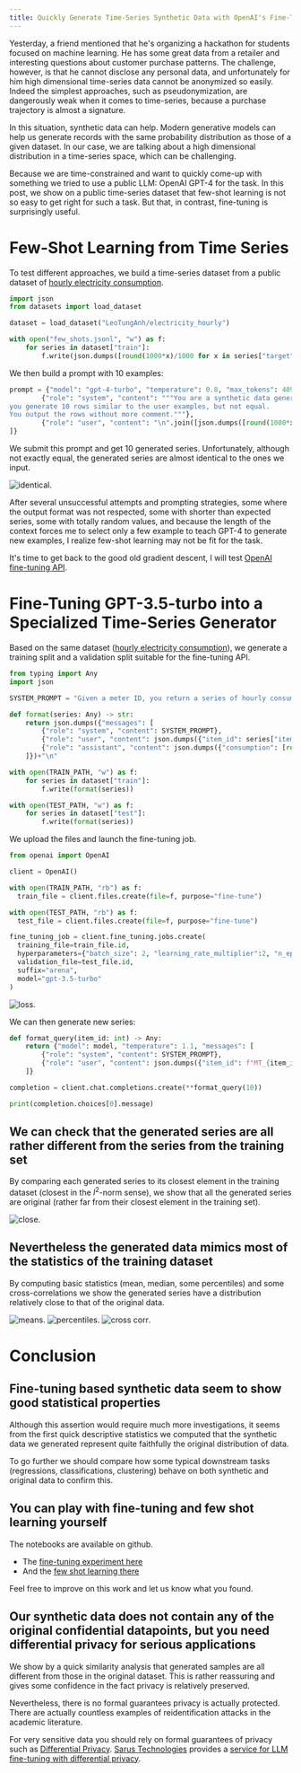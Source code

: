 ```yaml
---
title: Quickly Generate Time-Series Synthetic Data with OpenAI's Fine-Tuning API
---
```


Yesterday, a friend mentioned that he's organizing a hackathon for students focused on machine learning.
He has some great data from a retailer and interesting questions about customer purchase patterns.
The challenge, however, is that he cannot disclose any personal data, and unfortunately for him high dimensional time-series data cannot be anonymized so easily.
Indeed the simplest approaches, such as pseudonymization, are dangerously weak when it comes to time-series, because a purchase trajectory is almost a signature.

In this situation, synthetic data can help.
Modern generative models can help us generate records with the same probability distribution as those of a given dataset.
In our case, we are talking about a high dimensional distribution in a time-series space, which can be challenging.

Because we are time-constrained and want to quickly come-up with something we tried to use a public LLM: OpenAI GPT-4 for the task.
In this post, we show on a public time-series dataset that few-shot learning is not so easy to get right for such a task.
But that, in contrast, fine-tuning is surprisingly useful.

# Few-Shot Learning from Time Series

To test different approaches, we build a time-series dataset from a public dataset of [hourly electricity consumption](https://huggingface.co/datasets/LeoTungAnh/electricity_hourly).

```python
import json
from datasets import load_dataset

dataset = load_dataset("LeoTungAnh/electricity_hourly")

with open("few_shots.jsonl", "w") as f:
    for series in dataset["train"]:
        f.write(json.dumps([round(1000*x)/1000 for x in series["target"][:100]])+"\n")
```

We then build a prompt with 10 examples:
```python
prompt = {"model": "gpt-4-turbo", "temperature": 0.8, "max_tokens": 4096, "messages": [
        {"role": "system", "content": """You are a synthetic data generator,
you generate 10 rows similar to the user examples, but not equal.
You output the rows without more comment."""},
        {"role": "user", "content": "\n".join([json.dumps([round(1000*x)/1000 for x in series["target"][:100]]) for series in dataset["train"]][:10])},
]}
```
We submit this prompt and get 10 generated series.
Unfortunately, although not exactly equal, the generated series are almost identical to the ones we input.

![identical](/images/identical_2.png "Original and generated series are identical").

After several unsuccessful attempts and prompting strategies, some where the output format was not respected, some with shorter than expected series, some with totally random values, and because the length of the context forces me to select only a few example to teach GPT-4 to generate new examples, I realize few-shot learning may not be fit for the task.

It's time to get back to the good old gradient descent, I will test [OpenAI fine-tuning API](https://platform.openai.com/docs/guides/fine-tuning).

# Fine-Tuning GPT-3.5-turbo into a Specialized Time-Series Generator

Based on the same dataset ([hourly electricity consumption](https://huggingface.co/datasets/LeoTungAnh/electricity_hourly)), we generate a training split and a validation split suitable for the fine-tuning API.

```python
from typing import Any
import json

SYSTEM_PROMPT = "Given a meter ID, you return a series of hourly consumptions given as a json string."

def format(series: Any) -> str:
    return json.dumps({"messages": [
        {"role": "system", "content": SYSTEM_PROMPT},
        {"role": "user", "content": json.dumps({"item_id": series["item_id"]})},
        {"role": "assistant", "content": json.dumps({"consumption": [round(1000*x)/1000 for x in series["target"][:100]]})}
    ]})+"\n"

with open(TRAIN_PATH, "w") as f:
    for series in dataset["train"]:
        f.write(format(series))

with open(TEST_PATH, "w") as f:
    for series in dataset["test"]:
        f.write(format(series))
```

We upload the files and launch the fine-tuning job.

```python
from openai import OpenAI

client = OpenAI()

with open(TRAIN_PATH, "rb") as f:
  train_file = client.files.create(file=f, purpose="fine-tune")

with open(TEST_PATH, "rb") as f:
  test_file = client.files.create(file=f, purpose="fine-tune")

fine_tuning_job = client.fine_tuning.jobs.create(
  training_file=train_file.id,
  hyperparameters={"batch_size": 2, "learning_rate_multiplier":2, "n_epochs": 10},
  validation_file=test_file.id,
  suffix="arena",
  model="gpt-3.5-turbo"
)

```
![loss](/images/loss.png "After a few epochs, the loss was slightly reduced").

We can then generate new series:

```python
def format_query(item_id: int) -> Any:
    return {"model": model, "temperature": 1.1, "messages": [
        {"role": "system", "content": SYSTEM_PROMPT},
        {"role": "user", "content": json.dumps({"item_id": f"MT_{item_id}"})},
    ]}

completion = client.chat.completions.create(**format_query(10))

print(completion.choices[0].message)
```

## We can check that the generated series are all rather different from the series from the training set

By comparing each generated series to its closest element in the training dataset (closest in the $l^2$-norm sense), we show that all the generated series are original (rather far from their closest element in the training set).

<!-- ![close](/images/closest_1.png "Series are close but rather different"). -->
![close](/images/closest_2.png "Series are close but rather different").

## Nevertheless the generated data mimics most of the statistics of the training dataset

By computing basic statistics (mean, median, some percentiles) and some cross-correlations we show the generated series have a distribution relatively close to that of the original data.

![means](/images/means.png "Means are close").
![percentiles](/images/percentiles.png "Percentiles are close").
![cross corr](/images/cross_corr.png "Cross correlations are close").

# Conclusion

## Fine-tuning based synthetic data seem to show good statistical properties

Although this assertion would require much more investigations, it seems from the first quick descriptive statistics we computed that the synthetic data we generated represent quite faithfully the original distribution of data.

To go further we should compare how some typical downstream tasks (regressions, classifications, clustering) behave on both synthetic and original data to confirm this.

## You can play with fine-tuning and few shot learning yourself

The notebooks are available on github.
* The [fine-tuning experiment here](https://github.com/arena-ai/arena/blob/main/experiments/finetuning/openai_ft_time_series.ipynb)
* And the [few shot learning there](https://github.com/arena-ai/arena/blob/main/experiments/finetuning/openai_few_shot_time_series.ipynb)

Feel free to improve on this work and let us know what you found.

## Our synthetic data does not contain any of the original confidential datapoints, but you need differential privacy for serious applications

We show by a quick similarity analysis that generated samples are all different from those in the original dataset.
This is rather reassuring and gives some confidence in the fact privacy is relatively preserved.

Nevertheless, there is no formal guarantees privacy is actually protected.
There are actually countless examples of reidentification attacks in the academic literature.

For very sensitive data you should rely on formal guarantees of privacy such as [Differential Privacy](https://www.microsoft.com/en-us/research/blog/the-crossroads-of-innovation-and-privacy-private-synthetic-data-for-generative-ai/).
[Sarus Technologies](https://www.sarus.tech/) provides a [service for LLM fine-tuning with differential privacy](https://www.sarus.tech/product/sarusllm).